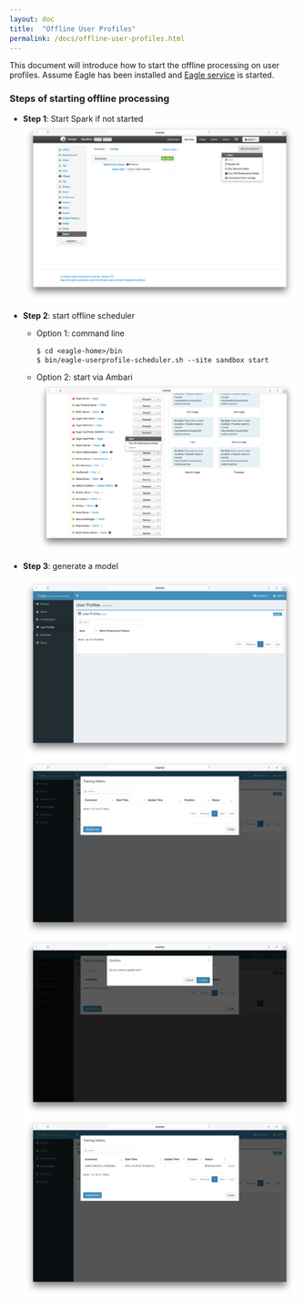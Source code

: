 ```yaml
---
layout: doc
title:  "Offline User Profiles"
permalink: /docs/offline-user-profiles.html
---
```


This document will introduce how to start the offline processing on user profiles. Assume Eagle has been installed and [Eagle service](http://sandbox.hortonworks.com:9099/eagle-service)
is started.


### Steps of starting offline processing

* **Step 1**: Start Spark if not started
![Start Spark](/images/docs/start-spark.png)

* **Step 2**: start offline scheduler

	* Option 1: command line

	      $ cd <eagle-home>/bin
	      $ bin/eagle-userprofile-scheduler.sh --site sandbox start

	* Option 2: start via Ambari
	![Click "ops"](/images/docs/offline-userprofile.png)

* **Step 3**: generate a model

	![Click "ops"](/images/docs/userprofile1.png)
	![Click "Update Now"](/images/docs/userprofile2.png)
	![Click "Confirm"](/images/docs/userprofile3.png)
	![Check](/images/docs/userprofile4.png)

